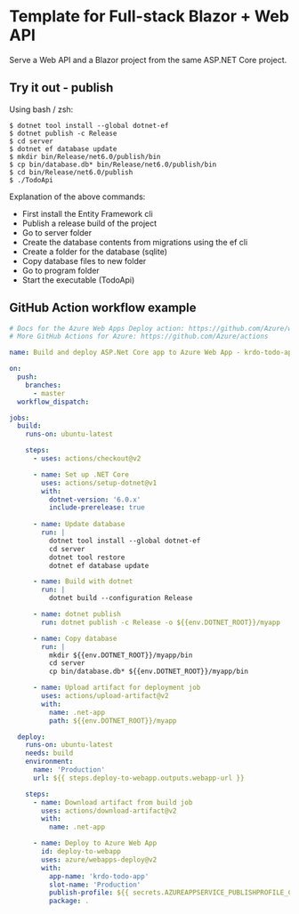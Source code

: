# Template for Full-stack Blazor + Web API

Serve a Web API and a Blazor project from the same ASP.NET Core project.

## Try it out - publish

Using bash / zsh:

```
$ dotnet tool install --global dotnet-ef
$ dotnet publish -c Release 
$ cd server
$ dotnet ef database update
$ mkdir bin/Release/net6.0/publish/bin
$ cp bin/database.db* bin/Release/net6.0/publish/bin
$ cd bin/Release/net6.0/publish
$ ./TodoApi
```

Explanation of the above commands:
- First install the Entity Framework cli
- Publish a release build of the project
- Go to server folder
- Create the database contents from migrations using the ef cli
- Create a folder for the database (sqlite)
- Copy database files to new folder
- Go to program folder
- Start the executable (TodoApi)

## GitHub Action workflow example

```yaml
# Docs for the Azure Web Apps Deploy action: https://github.com/Azure/webapps-deploy
# More GitHub Actions for Azure: https://github.com/Azure/actions

name: Build and deploy ASP.Net Core app to Azure Web App - krdo-todo-app

on:
  push:
    branches:
      - master
  workflow_dispatch:

jobs:
  build:
    runs-on: ubuntu-latest

    steps:
      - uses: actions/checkout@v2

      - name: Set up .NET Core
        uses: actions/setup-dotnet@v1
        with:
          dotnet-version: '6.0.x'
          include-prerelease: true
    
      - name: Update database
        run: |
          dotnet tool install --global dotnet-ef
          cd server
          dotnet tool restore
          dotnet ef database update

      - name: Build with dotnet
        run: | 
          dotnet build --configuration Release

      - name: dotnet publish
        run: dotnet publish -c Release -o ${{env.DOTNET_ROOT}}/myapp

      - name: Copy database
        run: |
          mkdir ${{env.DOTNET_ROOT}}/myapp/bin
          cd server
          cp bin/database.db* ${{env.DOTNET_ROOT}}/myapp/bin

      - name: Upload artifact for deployment job
        uses: actions/upload-artifact@v2
        with:
          name: .net-app
          path: ${{env.DOTNET_ROOT}}/myapp

  deploy:
    runs-on: ubuntu-latest
    needs: build
    environment:
      name: 'Production'
      url: ${{ steps.deploy-to-webapp.outputs.webapp-url }}

    steps:
      - name: Download artifact from build job
        uses: actions/download-artifact@v2
        with:
          name: .net-app

      - name: Deploy to Azure Web App
        id: deploy-to-webapp
        uses: azure/webapps-deploy@v2
        with:
          app-name: 'krdo-todo-app'
          slot-name: 'Production'
          publish-profile: ${{ secrets.AZUREAPPSERVICE_PUBLISHPROFILE_CAE8313A832C41A29B592AB00DEE15EE }}
          package: .
```